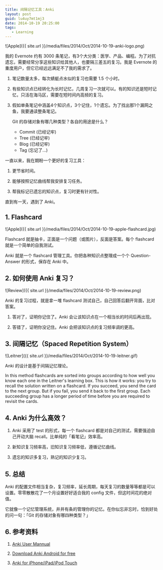 ```yaml
---
title: 间隔记忆工具：Anki
layout: post
guid: lu4uy7mt1mj3
date: 2014-10-19 20:25:00
tags:
   - Learning
---
```


![Apple]({{ site.url }}/media/files/2014/Oct/2014-10-19-anki-logo.png)

我的 Evernote 约有 3000 条笔记，有3个大分类：医学、产品、编程。为了对抗遗忘，需要经常分享这些知识给其他人，也要隔三差五的复习。我是 Evernote 的重度用户，但它已经远远满足不了我的需求了。

1. 笔记数量太多，每次蜻蜓点水似的复习也需要 1.5 个小时。

2. 有些知识点已经转化为长时记忆，几周复习一次就可以。有的知识还是短时记忆，只活在海马区，需要在短时间内高频的复习。

3. 假如单条笔记中涵盖4个知识点，3个记住，1个遗忘。为了找出那1个漏网之鱼，我要通读整条笔记。

    Git 的存储对象有哪几种类型？各自的用途是什么？
    * Commit (已经记牢)
    * Tree (已经记牢)
    * Blog (已经记牢)
    * Tag (忘记了...)


一直以来，我在期盼一个更好的复习工具：

1. 更节省时间。

2. 能够按照记忆曲线帮我安排复习任务。

3. 帮我标记已遗忘的知识点，复习时更有针对性。

直到有一天，遇到了 Anki。

## 1. Flashcard

![Apple]({{ site.url }}/media/files/2014/Oct/2014-10-19-apple-flashcard.jpg)

Flashcard 就是抽卡，正面是一个问题（或图片），反面是答案。每个 flashcard 就是一个简单的自我测试。

Anki 就是一个 flashcard 管理工具。你把各种知识点整理成一个个 Question-Answer 的形式，保存在 Anki 中。

## 2. 如何使用 Anki 复习？

![Review]({{ site.url }}/media/files/2014/Oct/2014-10-19-review.png)

Anki 的复习过程，就是拿一堆 flashcard 测试自己，自己回答后翻开背面，比对答案。

1. 答对了，证明你记住了。Anki 会让该知识点在一个相当长的时间后再出现。

2. 答错了，证明你没记住。Anki 会把该知识点的复习频率调的更高。


## 3. 间隔记忆（Spaced Repetition System）

![Leitner]({{ site.url }}/media/files/2014/Oct/2014-10-19-leitner.gif)

Anki 的设计是基于间隔记忆理论。

In this method flashcards are sorted into groups according to how well you know each one in the Leitner's learning box. This is how it works: you try to recall the solution written on a flashcard. If you succeed, you send the card to the next group. But if you fail, you send it back to the first group. Each succeeding group has a longer period of time before you are required to revisit the cards.


## 4. Anki 为什么高效？

1. Anki 采用了 test 的形式，每一个 flashcard 都是对自己的测试，需要强迫自己开动大脑 recall。比单纯的「看笔记」效率高。

2. 新知识复习频率高，旧知识复习频率低，遵循记忆曲线。

3. 遗忘的知识多复习，熟记的知识少复习。

## 5. 总结

Anki 的配置文件相当复杂，复习频率，延长周期，每天复习的数量等等都是可以设置。零零散散花了一个月设置好好适合我的 config 文件，但这时间花的绝对值。

它就像一个记忆管理系统，井井有条的管理你的记忆。在你似忘非忘时，恰到好处的问一句：「Git 的存储对象有哪四种类型？」


## 6. 参考资料

1. [Anki User Mannual](http://ankisrs.net/docs/manual.html)

2. [Download Anki Android for free](https://play.google.com/store/apps/details?id=com.ichi2.anki)

3. [Anki for iPhone/iPad/iPod Touch](https://itunes.apple.com/us/app/ankimobile-flashcards/id373493387?mt=8&uo=4&at=11lJ6Y)
